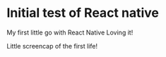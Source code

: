 # Initial test of React native

My first little go with React Native
Loving it!

Little screencap of the first life!
[](https://media.giphy.com/media/57WAdOlMWuaAK12qRP/giphy.gif)
